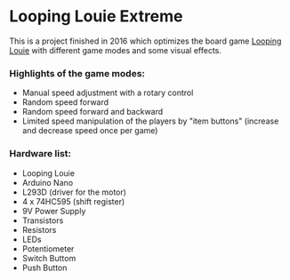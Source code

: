 # Looping Louie Extreme

This is a project finished in 2016 which optimizes the board game [Looping Louie](https://de.wikipedia.org/wiki/Looping_Louie) with different game modes and some visual effects.

### Highlights of the game modes:
* Manual speed adjustment with a rotary control
* Random speed forward
* Random speed forward and backward
* Limited speed manipulation of the players by "item buttons" (increase and decrease speed once per game)

### Hardware list:
* Looping Louie
* Arduino Nano
* L293D (driver for the motor)
* 4 x 74HC595 (shift register)
* 9V Power Supply
* Transistors
* Resistors
* LEDs
* Potentiometer
* Switch Buttom
* Push Button